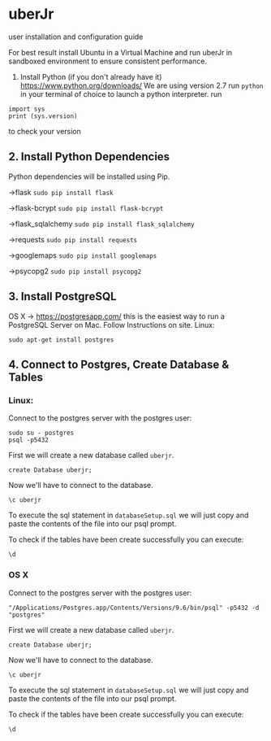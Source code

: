# uberJr
user installation and configuration guide

For best result install Ubuntu in a Virtual Machine and run uberJr in sandboxed environment to ensure consistent performance.

1. Install Python (if you don't already have it) 
https://www.python.org/downloads/
We are using version 2.7
run `python` in your terminal of choice to launch a python interpreter.
run
```
import sys
print (sys.version)
```
to check your version

## 2. Install Python Dependencies

Python dependencies will be installed using Pip.

->flask
`sudo pip install flask`

->flask-bcrypt
`sudo pip install flask-bcrypt`

->flask_sqlalchemy
`sudo pip install flask_sqlalchemy`

->requests
`sudo pip install requests`

->googlemaps
`sudo pip install googlemaps`

->psycopg2
`sudo pip install psycopg2`

## 3. Install PostgreSQL
OS X -> https://postgresapp.com/ this is the easiest way to run a PostgreSQL Server on Mac. Follow Instructions on site.
Linux:
```
sudo apt-get install postgres
```

## 4. Connect to Postgres, Create Database & Tables
### Linux:
Connect to the postgres server with the postgres user:
```
sudo su - postgres
psql -p5432
```
First we will create a new database called `uberjr`.
```
create Database uberjr;
```
Now we'll have to connect to the database.
```
\c uberjr
```
To execute the sql statement in `databaseSetup.sql` we will just copy and paste the contents of the file into our psql prompt.

To check if the tables have been create successfully you can execute:
```
\d
```
### OS X
Connect to the postgres server with the postgres user:
```
"/Applications/Postgres.app/Contents/Versions/9.6/bin/psql" -p5432 -d "postgres"
```
First we will create a new database called `uberjr`.
```
create Database uberjr;
```
Now we'll have to connect to the database.
```
\c uberjr
```
To execute the sql statement in `databaseSetup.sql` we will just copy and paste the contents of the file into our psql prompt.

To check if the tables have been create successfully you can execute:
```
\d
```
